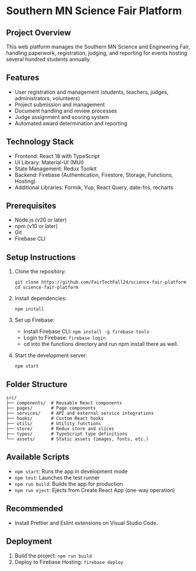 # Southern MN Science Fair Platform

## Project Overview
This web platform manages the Southern MN Science and Engineering Fair, handling paperwork, registration, judging, and reporting for events hosting several hundred students annually.

## Features
- User registration and management (students, teachers, judges, administrators, volunteers)
- Project submission and management
- Document handling and review processes
- Judge assignment and scoring system
- Automated award determination and reporting

## Technology Stack
- Frontend: React 18 with TypeScript
- UI Library: Material-UI (MUI)
- State Management: Redux Toolkit
- Backend: Firebase (Authentication, Firestore, Storage, Functions, Hosting)
- Additional Libraries: Formik, Yup, React Query, date-fns, recharts

## Prerequisites
- Node.js (v20 or later)
- npm (v10 or later)
- Git
- Firebase CLI

## Setup Instructions

1. Clone the repository:
   ```
   git clone https://github.com/FairTechFall24/science-fair-platform
   cd science-fair-platform
   ```

2. Install dependencies:
   ```
   npm install
   ```

3. Set up Firebase:
   - Install Firebase CLI: `npm install -g firebase-tools`
   - Login to Firebase: `firebase login`
   - cd into the functions directory and run npm install there as well.

6. Start the development server:
   ```
   npm start
   ```

## Folder Structure
```
src/
├── components/  # Reusable React components
├── pages/       # Page components
├── services/    # API and external service integrations
├── hooks/       # Custom React hooks
├── utils/       # Utility functions
├── store/       # Redux store and slices
├── types/       # TypeScript type definitions
└── assets/      # Static assets (images, fonts, etc.)
```

## Available Scripts
- `npm start`: Runs the app in development mode
- `npm test`: Launches the test runner
- `npm run build`: Builds the app for production
- `npm run eject`: Ejects from Create React App (one-way operation)

## Recommended

- Install Prettier and Eslint extensions on Visual Studio Code.

## Deployment
1. Build the project: `npm run build`
2. Deploy to Firebase Hosting: `firebase deploy`
